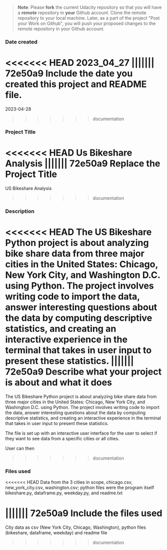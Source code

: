 >**Note**: Please **fork** the current Udacity repository so that you will have a **remote** repository in **your** Github account. Clone the remote repository to your local machine. Later, as a part of the project "Post your Work on Github", you will push your proposed changes to the remote repository in your Github account.

### Date created
<<<<<<< HEAD
2023_04_27
||||||| 72e50a9
Include the date you created this project and README file.
=======
2023-04-28
>>>>>>> documentation

### Project Title
<<<<<<< HEAD
Us Bikeshare Analysis
||||||| 72e50a9
Replace the Project Title
=======
US Bikeshare Analysis
>>>>>>> documentation

### Description
<<<<<<< HEAD
The US Bikeshare Python project is about analyzing bike share data from three major cities in the United States: Chicago, New York City, and Washington D.C. using Python. The project involves writing code to import the data, answer interesting questions about the data by computing descriptive statistics, and creating an interactive experience in the terminal that takes in user input to present these statistics.
||||||| 72e50a9
Describe what your project is about and what it does
=======
The US Bikeshare Python project is about analyzing bike share data from three major cities in the United States: Chicago, New York City, and Washington D.C. using Python. The project involves writing code to import the data, answer interesting questions about the data by computing descriptive statistics, and creating an interactive experience in the terminal that takes in user input to present these statistics.

The file is set up with an interactive user interface for the user to select if they want to see data from a specific cities or all cities. 

User can then 
>>>>>>> documentation

### Files used
<<<<<<< HEAD
Data from the 3 cities in scope, chicago.csv, new_york_city.csv, washington.csv; python files were the program itself bikeshare.py, dataframe.py, weekday.py, and readme.txt

||||||| 72e50a9
Include the files used
=======
City data as csv (New York City, Chicago, Washington), python files (bikeshare, dataframe, weekday) and readme file
>>>>>>> documentation


